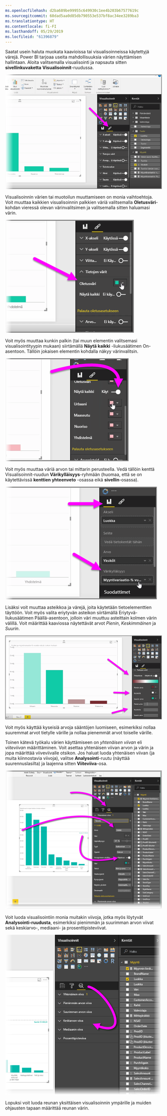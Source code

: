 ```yaml
---
ms.openlocfilehash: d2ba689be99955c649930c1ee4b203b67577619c
ms.sourcegitcommit: 60dad5aa0d85db790553e537bf8ac34ee3289ba3
ms.translationtype: HT
ms.contentlocale: fi-FI
ms.lasthandoff: 05/29/2019
ms.locfileid: "61396879"
---
```

Saatat usein haluta muokata kaavioissa tai visualisoinneissa käytettyjä värejä. Power BI tarjoaa useita mahdollisuuksia värien näyttämisen hallintaan. Aloita valitsemalla visualisointi ja napsauta sitten **sivellinkuvaketta** **Visualisoinnit**-ruudussa.

![](media/3-9a-modifying-colors/3-9a_1.png)

Visualisoinnin värien tai muotoilun muuttamiseen on monia vaihtoehtoja. Voit muuttaa kaikkien visualisoinnin palkkien väriä valitsemalla **Oletusväri**-kohdan vieressä olevan värinvalitsimen ja valitsemalla sitten haluamasi värin.

![](media/3-9a-modifying-colors/3-9a_2.png)

Voit myös muuttaa kunkin palkin (tai muun elementin valitsemasi visualisointityypin mukaan) siirtämällä **Näytä kaikki** -liukusäätimen On-asentoon. Tällöin jokaisen elementin kohdalla näkyy värinvalitsin.

![](media/3-9a-modifying-colors/3-9a_3.png)

Voit myös muuttaa väriä arvon tai mittarin perusteella. Vedä tällöin kenttä Visualisoinnit-ruudun **Värikylläisyys**-ryhmään (huomaa, että se on käytettävissä **kenttien yhteenveto** -osassa eikä **sivellin**-osassa).

![](media/3-9a-modifying-colors/3-9a_4.png)

Lisäksi voit muuttaa asteikkoa ja värejä, joita käytetään tietoelementtien täyttöön. Voit myös valita eriytyvän asteikon siirtämällä Eriytyvä-liukusäätimen Päällä-asentoon, jolloin väri muuttuu asteittain kolmen värin välillä. Voit määrittää kaaviossa näytettävät arvot *Pienin*, *Keskimmäinen* ja *Suurin*.

![](media/3-9a-modifying-colors/3-9a_5.png)

Voit myös käyttää kyseisiä arvoja sääntöjen luomiseen, esimerkiksi nollaa suuremmat arvot tietylle värille ja nollaa pienemmät arvot toiselle värille.

Toinen kätevä työkalu värien käyttämiseen on *yhtenäisen viivan* eli *viiteviivan* määrittäminen. Voit asettaa yhtenäisen viivan arvon ja värin ja jopa määrittää viiveviivalle otsikon. Jos haluat luoda yhtenäisen viivan (ja muita kiinnostavia viivoja), valitse **Analysointi**-ruutu (näyttää suurennuslasilta) ja laajenna sitten **Viiteviiva**-osa.

![](media/3-9a-modifying-colors/3-9a_6.png)

Voit luoda visualisointiin monia muitakin viivoja, jotka myös löytyvät **Analysointi-ruudusta**, esimerkiksi pienimmän ja suurimman arvon viivat sekä keskiarvo-, mediaani- ja prosenttipisteviivat.

![](media/3-9a-modifying-colors/3-9a_7.png)

Lopuksi voit luoda reunan yksittäisen visualisoinnin ympärille ja muiden ohjausten tapaan määrittää reunan värin.

